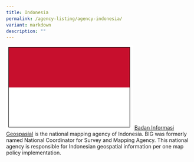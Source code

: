 ```yaml
---
title: Indonesia
permalink: /agency-listing/agency-indonesia/
variant: markdown
description: ""
---
```


![Indonesia Flag](/images/Indonesia_Flag.PNG)
[Badan Informasi Geospasial](https://www.big.go.id/) is the national mapping agency of Indonesia. BIG was formerly named National Coordinator for Survey and Mapping Agency. This national agency is responsible for Indonesian geospatial information per one map policy implementation.